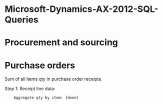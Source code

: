 ﻿# Microsoft-Dynamics-AX-2012-SQL-Queries
# Procurement and sourcing
# Purchase orders

Sum of all items qty in purchase order receipts.

Step 1: Receipt line data: 

		Aggregate qty by item: [done]